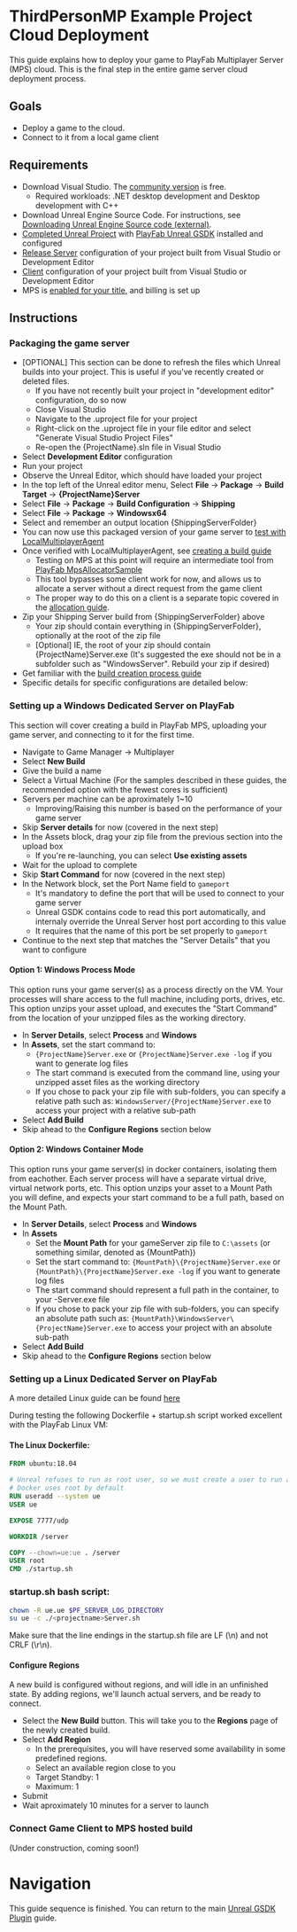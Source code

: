 # ThirdPersonMP Example Project Cloud Deployment

This guide explains how to deploy your game to PlayFab Multiplayer Server (MPS) cloud. This is the final step in the entire game server cloud deployment process.

## Goals

* Deploy a game to the cloud.
* Connect to it from a local game client

## Requirements

* Download Visual Studio. The [community version](https://visualstudio.microsoft.com/vs/community/) is free.
	* Required workloads: .NET desktop development and Desktop development with C++
* Download Unreal Engine Source Code. For instructions, see [Downloading Unreal Engine Source code (external)](https://docs.unrealengine.com/5.1/en-US/downloading-unreal-engine-source-code/).
* [Completed Unreal Project](ThirdPersonMPSetup.md) with [PlayFab Unreal GSDK](ThirdPersonMPGSDKSetup.md) installed and configured
* [Release Server](ThirdPersonMPBuild.md) configuration of your project built from Visual Studio or Development Editor
* [Client](ThirdPersonMPBuild.md) configuration of your project built from Visual Studio or Development Editor
* MPS is [enabled for your title](https://docs.microsoft.com/gaming/playfab/features/multiplayer/servers/enable-playfab-multiplayer-servers), and billing is set up

## Instructions

### Packaging the game server

* [OPTIONAL] This section can be done to refresh the files which Unreal builds into your project. This is useful if you've recently created or deleted files.
	* If you have not recently built your project in "development editor" configuration, do so now
	* Close Visual Studio
	* Navigate to the .uproject file for your project
	* Right-click on the .uproject file in your file editor and select "Generate Visual Studio Project Files"	
	* Re-open the {ProjectName}.sln file in Visual Studio
* Select __Development Editor__ configuration
* Run your project
* Observe the Unreal Editor, which should have loaded your project
* In the top left of the Unreal editor menu, Select __File__ -> __Package__ -> __Build Target__ -> __{ProjectName}Server__
* Select __File__ -> __Package__ -> __Build Configuration__ -> __Shipping__
* Select __File__ -> __Package__ -> __Windowsx64__
* Select and remember an output location {ShippingServerFolder}
* You can now use this packaged version of your game server to [test with LocalMultiplayerAgent](https://docs.microsoft.com/gaming/playfab/features/multiplayer/servers/locally-debugging-game-servers-and-integration-with-playfab)
* Once verified with LocalMultiplayerAgent, see [creating a build guide](https://docs.microsoft.com/gaming/playfab/features/multiplayer/servers/deploying-playfab-multiplayer-server-builds)
	* Testing on MPS at this point will require an intermediate tool from [PlayFab MpsAllocatorSample](https://github.com/PlayFab/MpsSamples/blob/main/MpsAllocatorSample/README.md)
	* This tool bypasses some client work for now, and allows us to allocate a server without a direct request from the game client
	* The proper way to do this on a client is a separate topic covered in the [allocation guide](https://docs.microsoft.com/gaming/playfab/features/multiplayer/servers/allocating-game-servers-and-configuring-vs-debugging-tools).
* Zip your Shipping Server build from {ShippingServerFolder} above
	* Your zip should contain everything in {ShippingServerFolder}, optionally at the root of the zip file
	* [Optional] IE, the root of your zip should contain {ProjectName}Server.exe (It's suggested the exe should not be in a subfolder such as "WindowsServer". Rebuild your zip if desired)
* Get familiar with the [build creation process guide](https://docs.microsoft.com/gaming/playfab/features/multiplayer/servers/deploying-playfab-multiplayer-server-builds)
* Specific details for specific configurations are detailed below:

### Setting up a Windows Dedicated Server on PlayFab

This section will cover creating a build in PlayFab MPS, uploading your game server, and connecting to it for the first time.

* Navigate to Game Manager -> Multiplayer
* Select __New Build__
* Give the build a name
* Select a Virtual Machine (For the samples described in these guides, the recommended option with the fewest cores is sufficient)
* Servers per machine can be aproximately 1~10
	* Improving/Raising this number is based on the performance of your game server
* Skip __Server details__ for now (covered in the next step)
* In the Assets block, drag your zip file from the previous section into the upload box
	* If you're re-launching, you can select __Use existing assets__
* Wait for the upload to complete
* Skip __Start Command__ for now (covered in the next step)
* In the Network block, set the Port Name field to ```gameport```
	* It's mandatory to define the port that will be used to connect to your game server
	* Unreal GSDK contains code to read this port automatically, and internaly override the Unreal Server host port according to this value
	* It requires that the name of this port be set properly to ```gameport```
* Continue to the next step that matches the "Server Details" that you want to configure

#### Option 1: Windows Process Mode

This option runs your game server(s) as a process directly on the VM. Your processes will share access to the full machine, including ports, drives, etc. This option unzips your asset upload, and executes the "Start Command" from the location of your unzipped files as the working directory.

* In __Server Details__, select __Process__ and __Windows__
* In __Assets__, set the start command to:
	* ```{ProjectName}Server.exe``` or ```{ProjectName}Server.exe -log``` if you want to generate log files
	* The start command is executed from the command line, using your unzipped asset files as the working directory
	* If you chose to pack your zip file with sub-folders, you can specify a relative path such as: ```WindowsServer/{ProjectName}Server.exe``` to access your project with a relative sub-path
* Select __Add Build__
* Skip ahead to the __Configure Regions__ section below

#### Option 2: Windows Container Mode

This option runs your game server(s) in docker containers, isolating them from eachother. Each server process will have a separate virtual drive, virtual network ports, etc. This option unzips your asset to a Mount Path you will define, and expects your start command to be a full path, based on the Mount Path.

* In __Server Details__, select __Process__ and __Windows__
* In __Assets__
	* Set the __Mount Path__ for your gameServer zip file to ```C:\assets``` (or something similar, denoted as {MountPath})
	* Set the start command to: ```{MountPath}\{ProjectName}Server.exe``` or ```{MountPath}\{ProjectName}Server.exe -log``` if you want to generate log files
	* The start command should represent a full path in the container, to your -Server.exe file
	* If you chose to pack your zip file with sub-folders, you can specify an absolute path such as: ```{MountPath}\WindowsServer\{ProjectName}Server.exe``` to access your project with an absolute sub-path
* Select __Add Build__
* Skip ahead to the __Configure Regions__ section below

### Setting up a Linux Dedicated Server on PlayFab

A more detailed Linux guide can be found [here](https://github.com/PlayFab/MpsAgent/blob/main/LocalMultiplayerAgent/MultiplayerSettingsLinuxContainersOnWindowsSample.json)

During testing the following Dockerfile + startup.sh script worked excellent with the PlayFab Linux VM:

#### The Linux Dockerfile:

```Dockerfile
FROM ubuntu:18.04

# Unreal refuses to run as root user, so we must create a user to run as
# Docker uses root by default
RUN useradd --system ue
USER ue

EXPOSE 7777/udp

WORKDIR /server

COPY --chown=ue:ue . /server
USER root
CMD ./startup.sh
```

### startup.sh bash script:

```bash
chown -R ue.ue $PF_SERVER_LOG_DIRECTORY
su ue -c ./<projectname>Server.sh
```
Make sure that the line endings in the startup.sh file are LF (\\n) and not CRLF (\\r\\n).

#### Configure Regions

A new build is configured without regions, and will idle in an unfinished state. By adding regions, we'll launch actual servers, and be ready to connect.

* Select the __New Build__ button. This will take you to the __Regions__ page of the newly created build.
* Select __Add Region__
	* In the prerequisites, you will have reserved some availability in some predefined regions.
	* Select an available region close to you
	* Target Standby: 1
	* Maximum: 1
* Submit
* Wait aproximately 10 minutes for a server to launch

### Connect Game Client to MPS hosted build

(Under construction, coming soon!)

# Navigation

This guide sequence is finished. You can return to the main [Unreal GSDK Plugin](README.md) guide.
